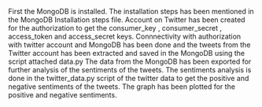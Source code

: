 First the MongoDB is installed.
The installation steps has been mentioned in the MongoDB Installation steps file.
Account on Twitter has been created for the authorization to get the consumer_key , consumer_secret , access_token and access_secret keys.
Connnectivity with authorization with twitter account and MongoDB has been done and the tweets from the Twitter account has been extracted and saved in the MongoDB using the script attached data.py
The data from the MongoDB has been exported for further analysis of the sentiments of the tweets.
The sentiments analysis is done in the twitter_data.py script of the twitter data to get the positive and negative sentiments of the tweets.
The graph has been plotted for the positive and negative sentiments.
